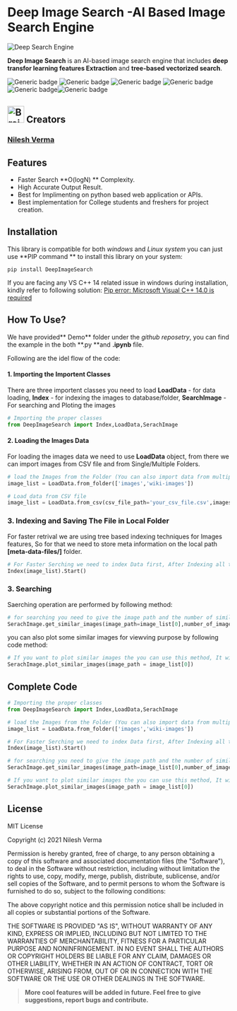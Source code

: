 # Deep Image Search -AI Based Image Search Engine
![Deep Search Engine](https://github.com/TechyNilesh/DeepImageSearch/blob/main/logo/deep%20image%20search%20logo%20New.png?raw=true)

**Deep Image Search** is an AI-based image search engine that includes **deep transfor learning features Extraction** and **tree-based vectorized search**.

![Generic badge](https://img.shields.io/badge/DeepImageSerach-v4-orange.svg) ![Generic badge](https://img.shields.io/badge/Artificial_Intelligence-Advance-green.svg) ![Generic badge](https://img.shields.io/badge/Python-v3-blue.svg) ![Generic badge](https://img.shields.io/badge/pip-v3-red.svg)  ![Generic badge](https://img.shields.io/badge/TensorFlow-v2-orange.svg)![Generic badge](https://img.shields.io/badge/Annoy-latest-green.svg)

<h2><img src="https://cdn2.iconfinder.com/data/icons/artificial-intelligence-6/64/ArtificialIntelligence9-512.png" alt="Brain+Machine" height="38" width="38"> Creators </h2>

### [Nilesh Verma](https://nileshverma.com "Nilesh Verma")

## Features
- Faster Search **O(logN) ** Complexity.
- High Accurate Output Result.
- Best for Implimenting on python based web application or APIs.
- Best implementation for College students and freshers for project creation.

## Installation

This library is compatible for both *windows* and *Linux system* you can just use **PIP command ** to install this library on your system:

```shell
pip install DeepImageSearch
```

If you are facing any VS C++ 14 related issue in windows during installation, kindly refer to following solution: [Pip error: Microsoft Visual C++ 14.0 is required](https://stackoverflow.com/questions/44951456/pip-error-microsoft-visual-c-14-0-is-required "Pip error: Microsoft Visual C++ 14.0 is required")

## How To Use?

We have provided** Demo** folder under the *github reposetry*, you can find the example in the both **.py **and **.ipynb**  file.

Following are the idel flow of the code:

#### 1. Importing the Importent Classes
There are three importent classes you need to load **LoadData** - for data loading, **Index** - for indexing the images to database/folder, **SearchImage** - For searching and Ploting the images

```python
# Importing the proper classes
from DeepImageSearch import Index,LoadData,SerachImage
```

#### 2. Loading the Images Data

For loading the images data we need to use **LoadData** object, from there we can import images from CSV file and from Single/Multiple Folders.

```python
# load the Images from the Folder (You can also import data from multiple folder in python list type)
image_list = LoadData.from_folder(['images','wiki-images'])

# Load data from CSV file
image_list = LoadData.from_csv(csv_file_path='your_csv_file.csv',images_column_name='column_name)
```
### 3. Indexing and Saving The File in Local Folder

For faster retrival we are using tree based indexing techniques for Images features, So for that we need to store meta information on the local path **[meta-data-files/]** folder.

```python
# For Faster Serching we need to index Data first, After Indexing all the meta data stored on the local path
Index(image_list).Start()
```
### 3. Searching

Saerching operation are performed by following method:
```python
# for searching you need to give the image path and the number of similar image you want
SerachImage.get_similar_images(image_path=image_list[0],number_of_images=5)
```
you can also plot some similar images for viewving purpose by following code method:
```python
# If you want to plot similar images the you can use this method, It will plot 16 most similar images from the data index
SerachImage.plot_similar_images(image_path = image_list[0])
```

## Complete Code

```python
# Importing the proper classes
from DeepImageSearch import Index,LoadData,SerachImage

# load the Images from the Folder (You can also import data from multiple folder in python list type)
image_list = LoadData.from_folder(['images','wiki-images'])

# For Faster Serching we need to index Data first, After Indexing all the meta data stored on the local path
Index(image_list).Start()

# for searching you need to give the image path and the number of similar image you want
SerachImage.get_similar_images(image_path=image_list[0],number_of_images=5)

# If you want to plot similar images the you can use this method, It will plot 16 most similar images from the data index
SerachImage.plot_similar_images(image_path = image_list[0])


```

## License

MIT License

Copyright (c) 2021 Nilesh Verma

Permission is hereby granted, free of charge, to any person obtaining a copy of this software and associated documentation files (the "Software"), to deal in the Software without restriction, including without limitation the rights to use, copy, modify, merge, publish, distribute, sublicense, and/or sell copies of the Software, and to permit persons to whom the Software is furnished to do so, subject to the following conditions:

The above copyright notice and this permission notice shall be included in all copies or substantial portions of the Software.

THE SOFTWARE IS PROVIDED "AS IS", WITHOUT WARRANTY OF ANY KIND, EXPRESS OR IMPLIED, INCLUDING BUT NOT LIMITED TO THE WARRANTIES OF MERCHANTABILITY, FITNESS FOR A PARTICULAR PURPOSE AND NONINFRINGEMENT. IN NO EVENT SHALL THE AUTHORS OR COPYRIGHT HOLDERS BE LIABLE FOR ANY CLAIM, DAMAGES OR OTHER LIABILITY, WHETHER IN AN ACTION OF CONTRACT, TORT OR OTHERWISE, ARISING FROM, OUT OF OR IN CONNECTION WITH THE SOFTWARE OR THE USE OR OTHER DEALINGS IN THE SOFTWARE.

> **More cool features will be added in future. Feel free to give suggestions, report bugs and contribute.**
